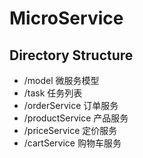 # MicroService

## Directory Structure
* /model 微服务模型
* /task 任务列表
* /orderService 订单服务
* /productService 产品服务
* /priceService 定价服务
* /cartService 购物车服务